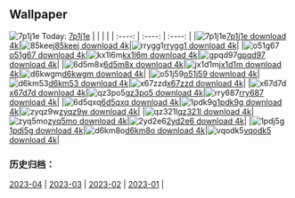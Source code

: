 ## Wallpaper
![7p1j1e](https://w.wallhaven.cc/full/7p/wallhaven-7p1j1e.jpg) Today: [7p1j1e](https://th.wallhaven.cc/small/7p/7p1j1e.jpg)
|      |      |      |
| :----: | :----: | :----: |
|![7p1j1e](https://th.wallhaven.cc/small/7p/7p1j1e.jpg)[7p1j1e download 4k](https://wallhaven.cc/w/7p1j1e)|![85keej](https://th.wallhaven.cc/small/85/85keej.jpg)[85keej download 4k](https://wallhaven.cc/w/85keej)|![rrygg1](https://th.wallhaven.cc/small/rr/rrygg1.jpg)[rrygg1 download 4k](https://wallhaven.cc/w/rrygg1)|
|![o51g67](https://th.wallhaven.cc/small/o5/o51g67.jpg)[o51g67 download 4k](https://wallhaven.cc/w/o51g67)|![kx1l6m](https://th.wallhaven.cc/small/kx/kx1l6m.jpg)[kx1l6m download 4k](https://wallhaven.cc/w/kx1l6m)|![gpqd97](https://th.wallhaven.cc/small/gp/gpqd97.jpg)[gpqd97 download 4k](https://wallhaven.cc/w/gpqd97)|
|![6d5m8x](https://th.wallhaven.cc/small/6d/6d5m8x.jpg)[6d5m8x download 4k](https://wallhaven.cc/w/6d5m8x)|![jx1d1m](https://th.wallhaven.cc/small/jx/jx1d1m.jpg)[jx1d1m download 4k](https://wallhaven.cc/w/jx1d1m)|![d6kwgm](https://th.wallhaven.cc/small/d6/d6kwgm.jpg)[d6kwgm download 4k](https://wallhaven.cc/w/d6kwgm)|
|![o51j59](https://th.wallhaven.cc/small/o5/o51j59.jpg)[o51j59 download 4k](https://wallhaven.cc/w/o51j59)|![d6km53](https://th.wallhaven.cc/small/d6/d6km53.jpg)[d6km53 download 4k](https://wallhaven.cc/w/d6km53)|![x67zzd](https://th.wallhaven.cc/small/x6/x67zzd.jpg)[x67zzd download 4k](https://wallhaven.cc/w/x67zzd)|
|![x67d7d](https://th.wallhaven.cc/small/x6/x67d7d.jpg)[x67d7d download 4k](https://wallhaven.cc/w/x67d7d)|![qz3po5](https://th.wallhaven.cc/small/qz/qz3po5.jpg)[qz3po5 download 4k](https://wallhaven.cc/w/qz3po5)|![rry687](https://th.wallhaven.cc/small/rr/rry687.jpg)[rry687 download 4k](https://wallhaven.cc/w/rry687)|
|![6d5qxq](https://th.wallhaven.cc/small/6d/6d5qxq.jpg)[6d5qxq download 4k](https://wallhaven.cc/w/6d5qxq)|![1pdk9g](https://th.wallhaven.cc/small/1p/1pdk9g.jpg)[1pdk9g download 4k](https://wallhaven.cc/w/1pdk9g)|![zyqz9w](https://th.wallhaven.cc/small/zy/zyqz9w.jpg)[zyqz9w download 4k](https://wallhaven.cc/w/zyqz9w)|
|![qz321l](https://th.wallhaven.cc/small/qz/qz321l.jpg)[qz321l download 4k](https://wallhaven.cc/w/qz321l)|![zyq5mo](https://th.wallhaven.cc/small/zy/zyq5mo.jpg)[zyq5mo download 4k](https://wallhaven.cc/w/zyq5mo)|![2yd2e6](https://th.wallhaven.cc/small/2y/2yd2e6.jpg)[2yd2e6 download 4k](https://wallhaven.cc/w/2yd2e6)|
|![1pdj5g](https://th.wallhaven.cc/small/1p/1pdj5g.jpg)[1pdj5g download 4k](https://wallhaven.cc/w/1pdj5g)|![d6km8o](https://th.wallhaven.cc/small/d6/d6km8o.jpg)[d6km8o download 4k](https://wallhaven.cc/w/d6km8o)|![vqodk5](https://th.wallhaven.cc/small/vq/vqodk5.jpg)[vqodk5 download 4k](https://wallhaven.cc/w/vqodk5)|

### 历史归档：
[2023-04](https://github.com/april-projects/april-wallpaper/tree/main/picture/2023-04/) | [2023-03](https://github.com/april-projects/april-wallpaper/tree/main/picture/2023-03/) | [2023-02](https://github.com/april-projects/april-wallpaper/tree/main/picture/2023-02/) | [2023-01](https://github.com/april-projects/april-wallpaper/tree/main/picture/2023-01/) | 